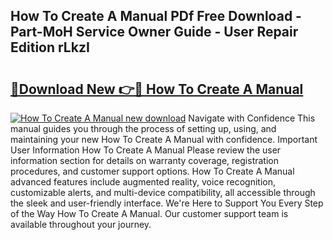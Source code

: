 ## How To Create A Manual PDf Free Download - Part-MoH Service Owner Guide - User Repair Edition rLkzI

# <h2><a href="http://bc16947.oget.top/?id=How+To+Create+A+Manual">🔗Download New 👉🔴 How To Create A Manual</a></h2>

[![How To Create A Manual new download](https://i.imgur.com/5g1atiW.png)](http://bc16947.oget.top/?id=How+To+Create+A+Manual)
Navigate with Confidence This manual guides you through the process of setting up, using, and maintaining your new How To Create A Manual with confidence. Important User Information How To Create A Manual Please review the user information section for details on warranty coverage, registration procedures, and customer support options. How To Create A Manual advanced features include augmented reality, voice recognition, customizable alerts, and multi-device compatibility, all accessible through the sleek and user-friendly interface. We're Here to Support You Every Step of the Way How To Create A Manual. Our customer support team is available throughout your journey.
